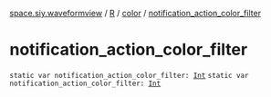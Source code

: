 [space.siy.waveformview](../../index.md) / [R](../index.md) / [color](index.md) / [notification_action_color_filter](./notification_action_color_filter.md)

# notification_action_color_filter

`static var notification_action_color_filter: `[`Int`](https://kotlinlang.org/api/latest/jvm/stdlib/kotlin/-int/index.html)
`static var notification_action_color_filter: `[`Int`](https://kotlinlang.org/api/latest/jvm/stdlib/kotlin/-int/index.html)